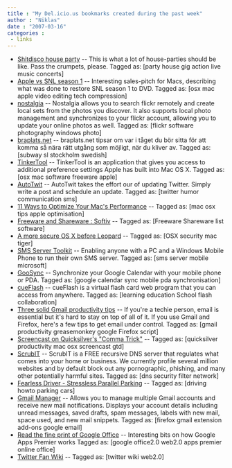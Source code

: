 ```yaml
---
title : "My Del.icio.us bookmarks created during the past week"
author : "Niklas"
date : "2007-03-16"
categories : 
 - links
---
```


- [Shitdisco house party](http://www.spellingmistakescostlives.com/shitdisco/partyphotosleeds.htm "http://www.spellingmistakescostlives.com/shitdisco/partyphotosleeds.htm") -- This is what a lot of house-parties should be like. Pass the crumpets, please. Tagged as: \[party house gig action live music concerts\]
- [Apple vs SNL season 1](http://www.apple.com/pro/profiles/broadway/ "http://www.apple.com/pro/profiles/broadway/") -- Interesting sales-pitch for Macs, describing what was done to restore SNL season 1 to DVD. Tagged as: \[osx mac apple video editing tech compression\]
- [nostalgia](http://www.thirteen23.com/work/nostalgia/index.html "http://www.thirteen23.com/work/nostalgia/index.html") -- Nostalgia allows you to search flickr remotely and create local sets from the photos you discover. It also supports local photo management and synchronizes to your flickr account, allowing you to update your online photos as well. Tagged as: \[flickr software photography windows photo\]
- [braplats.net](http://braplats.net/ "http://braplats.net/") -- braplats.net tipsar om var i tåget du bör sitta för att komma så nära rätt utgång som möjligt, när du kliver av. Tagged as: \[subway sl stockholm swedish\]
- [TinkerTool](http://www.bresink.com/osx/TinkerTool.html "http://www.bresink.com/osx/TinkerTool.html") -- TinkerTool is an application that gives you access to additional preference settings Apple has built into Mac OS X. Tagged as: \[osx mac software freeware apple\]
- [AutoTwit](http://www.autotwit.com/ "http://www.autotwit.com/") -- AutoTwit takes the effort our of updating Twitter. Simply write a post and schedule an update. Tagged as: \[twitter humor communication sms\]
- [11 Ways to Optimize Your Mac's Performance](http://lowendmac.com/eubanks/07/0312.html "http://lowendmac.com/eubanks/07/0312.html") -- Tagged as: \[mac osx tips apple optimisation\]
- [Freeware and Shareware : Softiv](http://www.softiv.com/ "http://www.softiv.com/") -- Tagged as: \[Freeware Shareware list software\]
- [A more secure OS X before Leopard](http://blog.cocoia.com/?p=13 "http://blog.cocoia.com/?p=13") -- Tagged as: \[OSX security mac tiger\]
- [SMS Server Toolkit](http://research.microsoft.com/research/downloads/Details/9190f48f-6e3d-4ee8-b4a9-b346db76be1d/Details.aspx "http://research.microsoft.com/research/downloads/Details/9190f48f-6e3d-4ee8-b4a9-b346db76be1d/Details.aspx") -- Enabling anyone with a PC and a Windows Mobile Phone to run their own SMS server. Tagged as: \[sms server mobile microsoft\]
- [GooSync](http://www.goosync.com/ "http://www.goosync.com/") -- Synchronize your Google Calendar with your mobile phone or PDA. Tagged as: \[google calendar sync mobile pda synchronisation\]
- [cueFlash](http://cueflash.com/ "http://cueflash.com/") -- cueFlash is a virtual flash card web program that you can access from anywhere. Tagged as: \[learning education School flash collaboration\]
- [Three solid Gmail productivity tips](http://www.mattcutts.com/blog/three-solid-gmail-productivity-tips/ "http://www.mattcutts.com/blog/three-solid-gmail-productivity-tips/") -- If you're a techie person, email is essential but it's hard to stay on top of all of it. If you use Gmail and Firefox, here's a few tips to get email under control. Tagged as: \[gmail productivity greasemonkey google Firefox script\]
- [Screencast on Quicksilver's "Comma Trick"](http://www.43folders.com/2007/03/05/tms-comma-trick/ "http://www.43folders.com/2007/03/05/tms-comma-trick/") -- Tagged as: \[quicksilver productivity mac osx screencast gtd\]
- [ScrubIT](http://www.scrubit.com/ "http://www.scrubit.com/") -- ScrubIT is a FREE recursive DNS server that regulates what comes into your home or business. We currently profile several million websites and by default block out any pornographic, phishing, and many other potentially harmful sites. Tagged as: \[dns security filter network\]
- [Fearless Driver - Stressless Parallel Parking](http://www.fearlessdriver.com/stresslessparallelparking.html "http://www.fearlessdriver.com/stresslessparallelparking.html") -- Tagged as: \[driving howto parking cars\]
- [Gmail Manager](https://addons.mozilla.org/firefox/1320/ "https://addons.mozilla.org/firefox/1320/") -- Allows you to manage multiple Gmail accounts and receive new mail notifications. Displays your account details including unread messages, saved drafts, spam messages, labels with new mail, space used, and new mail snippets. Tagged as: \[firefox gmail extension add-ons google email\]
- [Read the fine print of Google Office](http://blogs.zdnet.com/BTL/?p=4537 "http://blogs.zdnet.com/BTL/?p=4537") -- Interesting bits on how Google Apps Premier works Tagged as: \[google office2.0 web2.0 apps premier online office\]
- [Twitter Fan Wiki](http://twitter.pbwiki.com/ "http://twitter.pbwiki.com/") -- Tagged as: \[twitter wiki web2.0\]
